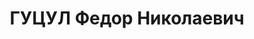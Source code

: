 ---
title: ГУЦУЛ Федор Николаевич
description: "народився 08.02.1895, в м.Одеса, українець, освіта нижча.. \n  Проживав\
  \ м.Херсон, вул. Червоностудентська,4. \n  Заарештований 06.08.1937 року. Звинувачення:\
  \ участь у троцкістській терористичній організації. \n  Верховним судом СРСР 28.12.1937\
  \ засуджений до найвищої міри покарання - розстрілу з конфіскацією майна. \n  Реабілітований\
  \ 26.08.1958 Верховним судом СРСР."
---